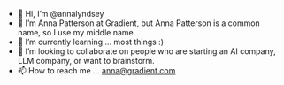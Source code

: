 - 👋 Hi, I’m @annalyndsey
- 👀 I’m Anna Patterson at Gradient, but Anna Patterson is a common name, so I use my middle name.
- 🌱 I’m currently learning ... most things :)
- 💞️ I’m looking to collaborate on people who are starting an AI company, LLM company, or want to brainstorm.
- 📫 How to reach me ... anna@gradient.com

<!---
annalyndsey/annalyndsey is a ✨ special ✨ repository because its `README.md` (this file) appears on your GitHub profile.
You can click the Preview link to take a look at your changes.
--->
